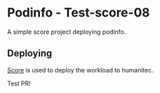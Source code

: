 # Podinfo - Test-score-08

A simple score project deploying podinfo.

## Deploying

[Score](https://score.dev/) is used to deploy the workload to humanitec.


Test PR!
